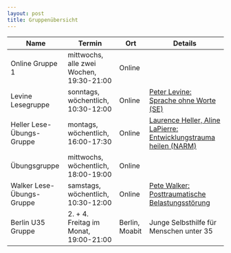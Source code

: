 ```yaml
---
layout: post
title: Gruppenübersicht
---
```


| Name | Termin | Ort | Details |
| --- | --- | --- | --- |
| Online Gruppe 1 | mittwochs, alle zwei Wochen, 19:30-21:00 | Online |  |
| Levine Lesegruppe | sonntags, wöchentlich, 10:30-12:00 | Online | [Peter Levine: Sprache ohne Worte (SE)](https://www.amazon.de/dp/3466309182/) |
| Heller Lese-Übungs-Gruppe | montags, wöchentlich, 16:00-17:30 | Online |  [Laurence Heller, Aline LaPierre: Entwicklungstrauma heilen (NARM)](https://www.amazon.de/dp/3466309220/)   |
| Übungsgruppe | mittwochs, wöchentlich, 18:00-19:00 | Online |     |
| Walker Lese-Übungs-Gruppe | samstags, wöchentlich, 10:30-12:00 | Online | [Pete Walker: Posttraumatische Belastungsstörung](https://www.amazon.de/dp/3962570756/) |
| Berlin U35 Gruppe | 2. + 4. Freitag im Monat, 19:00-21:00 | Berlin, Moabit | Junge Selbsthilfe für Menschen unter 35 |
